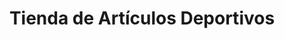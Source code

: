 ---
title: "Tienda de Artículos Deportivos"
url: /temuco/tienda-de-articulos-deportivos/
shop: Sport
---